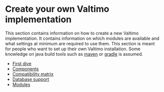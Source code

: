 # Create your own Valtimo implementation

This section contains information on how to create a new Valtimo implementation. It contains information on which 
modules are available and what settings at minimum are required to use them. This section is meant for people who want 
to set up their own Valtimo installation. Some knowledge on java build tools such as [maven](https://maven.apache.org/) 
or [gradle](https://gradle.org/) is assumed.

* [First dive](first-dive/first-dive.md)
* [Components](components/components.md)
* [Compatibility matrix](compatibility-matrix.md)
* [Database support](database-support.md)
* [Modules](modules/modules.md)
